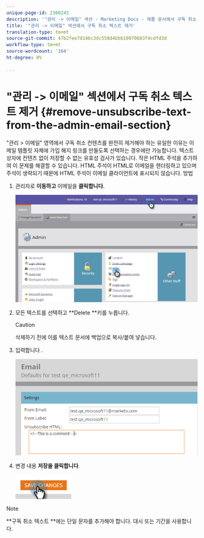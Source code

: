 ```yaml
---
unique-page-id: 2360245
description: '"관리 -> 이메일" 섹션 - Marketing Docs - 제품 문서에서 구독 취소 텍스트 제거'
title: '"관리 -> 이메일" 섹션에서 구독 취소 텍스트 제거'
translation-type: tm+mt
source-git-commit: 47b2fee7d146c3dc558d4bbb10070683f4cdfd3d
workflow-type: tm+mt
source-wordcount: '164'
ht-degree: 0%

---
```



# &quot;관리 -> 이메일&quot; 섹션에서 구독 취소 텍스트 제거 {#remove-unsubscribe-text-from-the-admin-email-section}

&quot;관리 > 이메일&quot; 영역에서 구독 취소 컨텐츠를 완전히 제거해야 하는 유일한 이유는 이메일 템플릿 자체에 가입 해지 링크를 만들도록 선택하는 경우에만 가능합니다. 텍스트 상자에 컨텐츠 없이 저장할 수 없는 유효성 검사가 있습니다. 작은 HTML 주석을 추가하여 이 문제를 해결할 수 있습니다. HTML 주석이 HTML로 이메일을 렌더링하고 있으며 주석이 생략되기 때문에 HTML 주석이 이메일 클라이언트에 표시되지 않습니다. 방법

1. 관리자로 **이동하고** 이메일을 **클릭합니다**.

   ![](assets/image2016-8-26-13-3a57-3a9.png)

1. 모든 텍스트를 선택하고 **Delete **키를 누릅니다.

   >[!CAUTION]
   >
   >삭제하기 전에 이를 텍스트 문서에 백업으로 복사/붙여 넣습니다.

1. 입력합니다 **<!--This is a comment -->**.

   ![](assets/image2016-8-26-13-3a53-3a15.png)

1. 변경 내용 **저장을 클릭합니다**.

   ![](assets/image2016-8-26-13-3a59-3a40.png)

>[!NOTE]
>
>**구독 취소 텍스트 **에는 단일 문자를 추가해야 합니다. 대시 또는 기간을 사용합니다.


